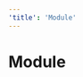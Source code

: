 ```yaml
---
'title': 'Module'
---
```


# Module


<!-- ##DOCS-SOURCER-START
{
  "sourcePlugin": "local-copier",
  "hash": "c49fe59e5436e774d662dd58b36e767c"
}
##DOCS-SOURCER-END -->
